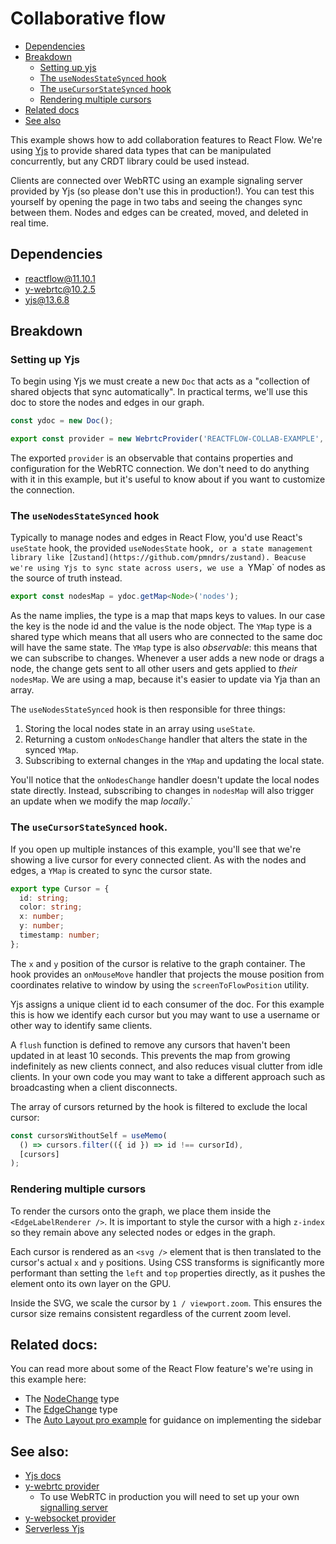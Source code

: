 # Collaborative flow

- [Dependencies](#dependencies)
- [Breakdown](#breakdown)
  - [Setting up yjs](#setting-up-yjs)
  - [The `useNodesStateSynced` hook](#the-usenodesstatesynced-hook)
  - [The `useCursorStateSynced` hook](#the-usecursorstatesynced-hook)
  - [Rendering multiple cursors](#rendering-multiple-cursors)
- [Related docs](#related-docs)
- [See also](#see-also)

This example shows how to add collaboration features to React Flow. We're using
[Yjs](https://docs.yjs.dev) to provide shared data types that can be manipulated
concurrently, but any CRDT library could be used instead.

Clients are connected over WebRTC using an example signaling server provided by
Yjs (so please don't use this in production!). You can test this yourself by
opening the page in two tabs and seeing the changes sync between them. Nodes and
edges can be created, moved, and deleted in real time.

## Dependencies

- reactflow@11.10.1
- y-webrtc@10.2.5
- yjs@13.6.8

## Breakdown

### Setting up Yjs

To begin using Yjs we must create a new `Doc` that acts as a "collection of shared
objects that sync automatically". In practical terms, we'll use this doc to store
the nodes and edges in our graph.

```ts
const ydoc = new Doc();

export const provider = new WebrtcProvider('REACTFLOW-COLLAB-EXAMPLE', ydoc);
```

The exported `provider` is an observable that contains properties and configuration
for the WebRTC connection. We don't need to do anything with it in this example,
but it's useful to know about if you want to customize the connection.

### The `useNodesStateSynced` hook

Typically to manage nodes and edges in React Flow, you'd use React's `useState`
hook, the provided `useNodesState` hook`, or a state management library like
[Zustand](https://github.com/pmndrs/zustand). Beacuse we're using Yjs to sync
state across users, we use a `YMap` of nodes as the source of truth instead.

```ts
export const nodesMap = ydoc.getMap<Node>('nodes');
```

As the name implies, the type is a map that maps keys to values. In our case the
key is the node id and the value is the node object. The `YMap` type is a shared
type which means that all users who are connected to the same doc will have the
same state. The `YMap` type is also _observable_: this means that we can subscribe
to changes. Whenever a user adds a new node or drags a node, the change gets sent
to all other users and gets applied to _their_ `nodesMap`. We are using a map,
because it's easier to update via Yja than an array.

The `useNodesStateSynced` hook is then responsible for three things:

1. Storing the local nodes state in an array using `useState`.
2. Returning a custom `onNodesChange` handler that alters the state in the synced
   `YMap`.
3. Subscribing to external changes in the `YMap` and updating the local state.

You'll notice that the `onNodesChange` handler doesn't update the local nodes
state directly. Instead, subscribing to changes in `nodesMap` will also trigger
an update when we modify the map _locally_.`

### The `useCursorStateSynced` hook.

If you open up multiple instances of this example, you'll see that we're showing
a live cursor for every connected client. As with the nodes and edges, a `YMap`
is created to sync the cursor state.

```ts
export type Cursor = {
  id: string;
  color: string;
  x: number;
  y: number;
  timestamp: number;
};
```

The `x` and `y` position of the cursor is relative to the graph container. The
hook provides an `onMouseMove` handler that projects the mouse position from
coordinates relative to window by using the `screenToFlowPosition` utility.

Yjs assigns a unique client id to each consumer of the doc. For this example this
is how we identify each cursor but you may want to use a username or other way
to identify same clients.

A `flush` function is defined to remove any cursors that haven't been updated
in at least 10 seconds. This prevents the map from growing indefinitely as new
clients connect, and also reduces visual clutter from idle clients. In your own
code you may want to take a different approach such as broadcasting when a client
disconnects.

The array of cursors returned by the hook is filtered to exclude the local cursor:

```ts
const cursorsWithoutSelf = useMemo(
  () => cursors.filter(({ id }) => id !== cursorId),
  [cursors]
);
```

### Rendering multiple cursors

To render the cursors onto the graph, we place them inside the `<EdgeLabelRenderer />`.
It is important to style the cursor with a high `z-index` so they remain above
any selected nodes or edges in the graph.

Each cursor is rendered as an `<svg />` element that is then translated to the
cursor's actual `x` and `y` positions. Using CSS transforms is significantly more
performant than setting the `left` and `top` properties directly, as it pushes the
element onto its own layer on the GPU.

Inside the SVG, we scale the cursor by `1 / viewport.zoom`. This ensures the
cursor size remains consistent regardless of the current zoom level.

## Related docs:

You can read more about some of the React Flow feature's we're using in this
example here:

- The [NodeChange](https://reactflow.dev/api-reference/types/node-change) type
- The [EdgeChange](https://reactflow.dev/api-reference/types/edge-change) type
- The [Auto Layout pro example](https://pro.reactflow.dev/examples/auto-layout)
  for guidance on implementing the sidebar

## See also:

- [Yjs docs](https://docs.yjs.dev)
- [y-webrtc provider](https://github.com/yjs/y-webrtc)
  - To use WebRTC in production you will need to set up your own [signalling server](https://github.com/yjs/y-webrtc/blob/master/README.md#signaling)
- [y-websocket provider](https://github.com/yjs/y-websocket)
- [Serverless Yjs](https://medium.com/collaborne-engineering/serverless-yjs-72d0a84326a2)

